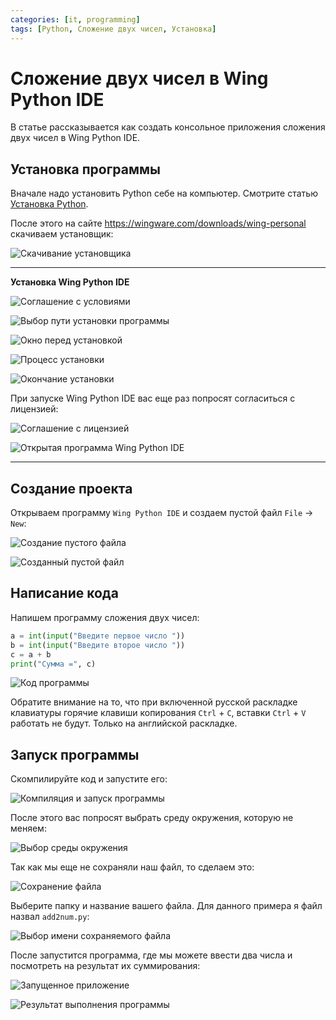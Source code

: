 ```yaml
---
categories: [it, programming]
tags: [Python, Сложение двух чисел, Установка]
---
```


# Сложение двух чисел в Wing Python IDE

В статье рассказывается как создать консольное приложения сложения двух чисел в Wing Python IDE.

## Установка программы

Вначале надо установить Python себе на компьютер. Смотрите статью [Установка Python](https://github.com/Harrix/harrix.dev-blog-2021/blob/main/2021-08-03-install-python/2021-08-03-install-python.md).

После этого на сайте <https://wingware.com/downloads/wing-personal> скачиваем установщик:

![Скачивание установщика](img/download.png)

---

**Установка Wing Python IDE** <!-- !details -->

![Соглашение с условиями](img/install_01.png)

![Выбор пути установки программы](img/install_02.png)

![Окно перед установкой](img/install_03.png)

![Процесс установки](img/install_04.png)

![Окончание установки](img/install_05.png)

При запуске Wing Python IDE вас еще раз попросят согласиться с лицензией:

![Соглашение с лицензией](img/install_06.png)

![Открытая программа Wing Python IDE](img/wing.png)

---

## Создание проекта

Открываем программу `Wing Python IDE` и создаем пустой файл `File` → `New`:

![Создание пустого файла](img/new-project_01.png)

![Созданный пустой файл](img/new-project_02.png)

## Написание кода

Напишем программу сложения двух чисел:

```py
a = int(input("Введите первое число "))
b = int(input("Введите второе число "))
c = a + b
print("Сумма =", c)
```

![Код программы](img/new-project_03.png)

Обратите внимание на то, что при включенной русской раскладке клавиатуры горячие клавиши копирования `Ctrl` + `С`, вставки `Ctrl` + `V` работать не будут. Только на английской раскладке.

## Запуск программы

Скомпилируйте код и запустите его:

![Компиляция и запуск программы](img/run_01.png)

После этого вас попросят выбрать среду окружения, которую не меняем:

![Выбор среды окружения](img/run_02.png)

Так как мы еще не сохраняли наш файл, то сделаем это:

![Сохранение файла](img/run_03.png)

Выберите папку и название вашего файла. Для данного примера я файл назвал `add2num.py`:

![Выбор имени сохраняемого файла](img/run_04.png)

После запустится программа, где мы можете ввести два числа и посмотреть на результат их суммирования:

![Запущенное приложение](img/result_01.png)

![Результат выполнения программы](img/result_02.png)
